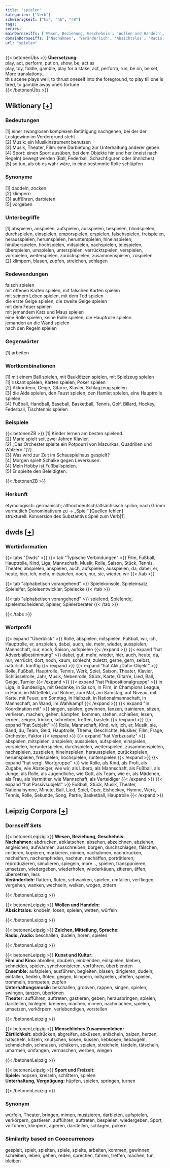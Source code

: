 ```yaml
---
title: "spielen"
kategorien: ["Verb"]
schwierigkeit: ["k5", "h6", "r8"]
tags:
series:
mainDornseiffs: ['Wesen, Beziehung, Geschehnis', 'Wollen und Handeln', 'Zeichen, Mitteilung, Sprache', 'Kunst und Kultur', 'Menschliches Zusammenleben', 'Sport und Freizeit']
domainDornseiffs: ['Nachahmen', 'Veränderlich', 'Absichtslos', 'Radio, Audio', 'Film und Kino', 'Ensemble', 'Unterhaltungsmusik', 'Theater', 'Zärtlichkeit', 'Spiele', 'Unterhaltung, Vergnügung']
url: "spielen"
---
```


{{< betonenÜbs >}}
**Übersetzung:**  
play, act, perform, put on, show, be, act as  
play, toy, fiddle, gamble, play for a stake, act, perform, run, be on, be set, More translations...  
this scene plays well, to thrust oneself into the foreground, to play till one is tired, to gamble away one’s fortune  
{{< /betonenÜbs >}}

## Wiktionary [[+](https://de.wiktionary.org/wiki/spielen)]

### Bedeutungen
[1] einer zwanglosen komplexen Betätigung nachgehen, bei der der Lustgewinn im Vordergrund steht  
[2] Musik: ein Musikinstrument benutzen  
[3] Musik, Theater, Film: eine Darbietung zur Unterhaltung anderer geben  
[4] Sport: einen Sport ausüben, bei dem Objekte hin und her (meist nach Regeln) bewegt werden (Ball, Federball, Schachfiguren oder ähnliches)  
[5] so tun, als ob es wahr wäre, in eine bestimmte Rolle schlüpfen  

### Synonyme
[1] daddeln, zocken  
[2] klimpern  
[3] aufführen, darbieten  
[5] vorgeben  

### Unterbegriffe
[1] abspielen, anspielen, aufspielen, ausspielen, bespielen, blindspielen, durchspielen, einspielen, emporspielen, erspielen, falschspielen, freispielen, herausspielen, herumspielen, herunterspielen, hineinspielen, hinüberspielen, hochspielen, mitspielen, nachspielen, telespielen, überspielen, umspielen, unterspielen, verrücktspielen, verspielen, vorspielen, weiterspielen, zurückspielen, zusammenspielen, zuspielen  
[2] klimpern, blasen, zupfen, streichen, schlagen  

### Redewendungen
falsch spielen  
mit offenen Karten spielen, mit falschen Karten spielen  
mit seinem Leben spielen, mit dem Tod spielen  
die erste Geige spielen, die zweite Geige spielen  
mit dem Feuer spielen  
mit jemandem Katz und Maus spielen  
eine Rolle spielen, keine Rolle spielen, die Hauptrolle spielen  
jemanden an die Wand spielen  
nach den Regeln spielen  

### Gegenwörter
[1] arbeiten  

### Wortkombinationen
[1] mit einem Ball spielen, mit Bauklötzen spielen, mit Spielzeug spielen  
[1] riskant spielen, Karten spielen, Poker spielen  
[2] Akkordeon, Geige, Gitarre, Klavier, Schlagzeug spielen  
[3] die Aida spielen, den Faust spielen, den Hamlet spielen, eine Hauptrolle spielen  
[4] Fußball, Handball, Baseball, Basketball, Tennis, Golf, Billard, Hockey, Federball, Tischtennis spielen  

### Beispiele
{{< betonenZB >}}
[1] Kinder lernen am besten spielend.  
[2] Marie spielt seit zwei Jahren Klavier.  
[2] „Das Orchester spielte ein Potpourri von Mazurkas, Quadrillen und Walzern.“[2]  
[3] Was wird zur Zeit im Schauspielhaus gespielt?  
[4] Morgen spielt Schalke gegen Leverkusen.  
[4] Mein Hobby ist Fußballspielen.  
[5] Er spielte den Beleidigten.  

{{< /betonenZB >}}
### Herkunft
etymologisch: germanisch; althochdeutsch/altsächsisch spilŏn; nach Grimm vermutlich Denominativum zu → „Spiel“ [Quellen fehlen]  
strukturell: Konversion des Substantivs Spiel zum Verb[1]  



## dwds [[+](https://www.dwds.de/wb/spielen)]

### Wortinformation
{{< tabs "Dwds" >}}
{{< tab "Typische Verbindungen" >}}
Film, Fußball, Hauptrolle, Kind, Liga, Mannschaft, Musik, Rolle, Saison, Stück, Tennis, Theater, abspielen, anspielen, auch, aufspielen, ausspielen, da, dabei, er, heute, hier, ich, mehr, mitspielen, noch, nur, sie, wieder, wir
{{< /tab >}}

{{< tab "alphabetisch vorangehend" >}}
Spielekonsole, Spieleinsatz, Spieleifer, Spieleentwickler, Spielecke
{{< /tab >}}

{{< tab "alphabetisch vorangehend" >}}
spielend, Spielende, spielentscheidend, Spieler, Spielerberater
{{< /tab >}}

{{< /tabs >}}

### Wortprofil
{{< expand "Überblick" >}} Rolle, abspielen, mitspielen, Fußball, wir, ich, Hauptrolle, er, anspielen, dabei, auch, sie, mehr, wieder, ausspielen, Mannschaft, nur, noch, Saison, aufspielen {{< /expand >}}
{{< expand "hat Adverbialbestimmung" >}} dabei, gut, mehr, wieder, hier, auch, heute, da, nur, verrückt, dort, noch, kaum, schlecht, zuletzt, gerne, gern, selbst, natürlich, künftig {{< /expand >}}
{{< expand "hat Akk./Dativ-Objekt" >}} Rolle, Fußball, Hauptrolle, Tennis, Werk, Spiel, Saison, Theater, Klavier, Schlüsselrolle, Jahr, Musik, Nebenrolle, Stück, Karte, Gitarre, Lied, Ball, Geige, Turnier {{< /expand >}}
{{< expand "hat Präpositionalgruppe" >}} in Liga, in Bundesliga, mit Gedanke, in Saison, in Film, in Champions League, in Hand, im Mittelfeld, auf Bühne, zum Mal, am Samstag, auf Niveau, mit Karte, mit Feuer, am Sonntag, in Halbzeit, in Nationalmannschaft, in Mannschaft, an Wand, im Wahlkampf {{< /expand >}}
{{< expand "in Koordination mit" >}} singen, spielen, gewinnen, tanzen, trainieren, sitzen, verlieren, machen, gehen, kämpfen, kommen, stehen, schießen, lesen, lernen, zeigen, trinken, schreiben, treffen, basteln {{< /expand >}}
{{< expand "hat Subjekt" >}} Rolle, Mannschaft, Kind, wir, ich, er, Musik, sie, Band, du, Team, Geld, Hauptrolle, Thema, Geschichte, Musiker, Film, Frage, Orchester, Faktor {{< /expand >}}
{{< expand "hat Verbzusatz" >}} abspielen, mitspielen, anspielen, ausspielen, aufspielen, einspielen, vorspielen, herunterspielen, durchspielen, weiterspielen, zusammenspielen, nachspielen, zuspielen, hineinspielen, herausspielen, zurückspielen, herumspielen, freispielen, hochspielen, runterspielen {{< /expand >}}
{{< expand "hat vergl. Wortgruppe" >}} wie Rolle, als Kind, als Profi, als Zugabe, wie Absteiger, wie wir, als Libero, als Mannschaft, als Fußball, als Junge, als Rolle, als Jugendliche, wie Gott, als Team, wie er, als Mädchen, als Frau, als Vermittler, wie Mannschaft, als Verteidiger {{< /expand >}}
{{< expand "hat Passivsubjekt" >}} Fußball, Stück, Musik, Theater, Nationalhymne, Minute, Ball, Lied, Spiel, Oper, Eishockey, Hymne, Werk, Tennis, Rolle, Sekunde, Song, Partie, Basketball, Hauptrolle {{< /expand >}}

## Leipzig Corpora [[+](https://corpora.uni-leipzig.de/en/res?word=spielen&corpusId=deu_newscrawl-public_2018)]

### Dornseiff Sets
{{< betonenLeipzig >}}
**Wesen, Beziehung, Geschehnis:**  
**Nachahmen:** abdrucken, abklatschen, absehen, abzeichnen, abziehen, angleichen, aufwärmen, ausschreiben, borgen, durchschlagen, fälschen, imitieren, kopieren, markieren, mimen, nachahmen, nachdrucken, nacheifern, nachempfinden, nachtun, nachäffen, porträtieren, reproduzieren, simulieren, spiegeln, more..., spielen, transponieren, umsetzen, wiedergeben, wiederholen, wiederkäuen, zitieren, äffen, übersetzen, less  
**Veränderlich:** flattern, fluten, schwanken, spielen, umfallen, verfliegen, vergehen, wanken, wechseln, welken, wogen, zittern  

{{< /betonenLeipzig >}}


{{< betonenLeipzig >}}
**Wollen und Handeln:**  
**Absichtslos:** knobeln, losen, spielen, wetten, würfeln  

{{< /betonenLeipzig >}}


{{< betonenLeipzig >}}
**Zeichen, Mitteilung, Sprache:**  
**Radio, Audio:** beschallen, dudeln, hören, spielen  

{{< /betonenLeipzig >}}


{{< betonenLeipzig >}}
**Kunst und Kultur:**  
**Film und Kino:** abrollen, doubeln, einblenden, einspielen, kleben, schneiden, spielen, synchronisieren, vorführen, überblenden  
**Ensemble:** aufspielen, ausführen, begleiten, blasen, dirigieren, dudeln, einfallen, fiedeln, flöten, geigen, klimpern, mitspielen, pfeifen, spielen, trommeln, trompeten, zupfen  
**Unterhaltungsmusik:** beschallen, grooven, rappen, singen, spielen, swingen, tanzen, übertönen  
**Theater:** aufführen, auftreten, gastieren, geben, herausbringen, spielen, darstellen, hinlegen, kreieren, machen, mimen, nachmachen, spielen, umsetzen, verkörpern, verlebendigen, vorstellen  

{{< /betonenLeipzig >}}


{{< betonenLeipzig >}}
**Menschliches Zusammenleben:**  
**Zärtlichkeit:** abdrücken, abgreifen, abküssen, anlächeln, balzen, herzen, hätscheln, kitzeln, knutschen, kosen, küssen, liebkosen, liebäugeln, schmeicheln, schmusen, schäkern, spielen, streicheln, tändeln, tätscheln, umarmen, umfangen, vernaschen, werben, wiegen  

{{< /betonenLeipzig >}}


{{< betonenLeipzig >}}
**Sport und Freizeit:**  
**Spiele:** hopsen, kreiseln, schlittern, spielen  
**Unterhaltung, Vergnügung:** hüpfen, spielen, springen, turnen  

{{< /betonenLeipzig >}}

### Synonym
würfeln, Theater, bringen, mimen, musizieren, darbieten, aufspielen, verkörpern, gastieren, aufführen, auftreten, bespielen, wiedergeben, Sport, vorführen, klimpern, agieren, darstellen, schlagen, pokern


### Similarity based on Cooccurrences
gespielt, spielt, spielten, spiele, spielte, arbeiten, kommen, gewinnen, schreiben, leben, gehen, reden, sprechen, fahren, treffen, machen, tun, bleiben

